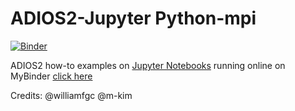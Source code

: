 # ADIOS2-Jupyter Python-mpi
[![Binder](https://mybinder.org/badge_logo.svg)](https://mybinder.org/v2/gh/ornladios/ADIOS2-Jupyter.git/python-mpi)

ADIOS2 how-to examples on [Jupyter Notebooks](https://jupyter.org/) running online on MyBinder [click here](https://mybinder.org/v2/gh/ornladios/ADIOS2-Jupyter.git/python-mpi)

Credits:
@williamfgc 
@m-kim


